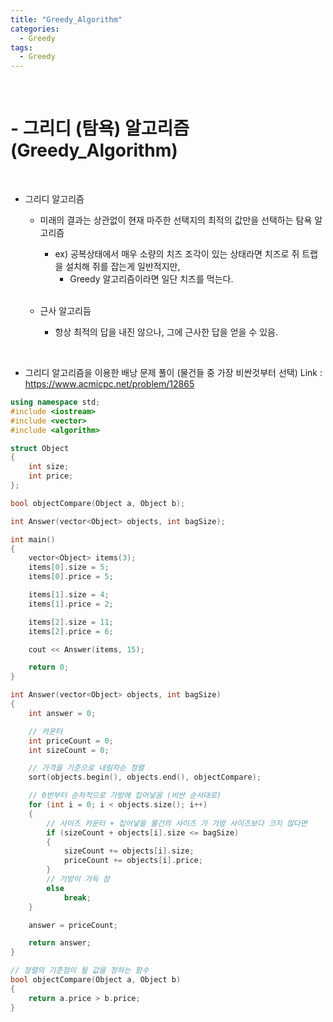 ```yaml
---
title: "Greedy_Algorithm"
categories:
  - Greedy
tags:
  - Greedy
---
```


<br>
<h1>
- 그리디 (탐욕) 알고리즘 (Greedy_Algorithm)
</h1>
<br>

- 그리디 알고리즘

  - 미래의 결과는 상관없이 현재 마주한 선택지의 최적의 값만을 선택하는 탐욕 알고리즘

    - ex) 공복상태에서 매우 소량의 치즈 조각이 있는 상태라면 치즈로 쥐 트랩을 설치해 쥐를 잡는게 일반적지만,
      - Greedy 알고리즘이라면 일단 치즈를 먹는다.
      
  
  <br>

  - 근사 알고리듬

    - 항상 최적의 답을 내진 않으나, 그에 근사한 답을 얻을 수 있음.
 
 <br>

 - 그리디 알고리즘을 이용한 배낭 문제 풀이 (물건들 중 가장 비싼것부터 선택)
Link : https://www.acmicpc.net/problem/12865


```cpp
using namespace std;
#include <iostream>
#include <vector>
#include <algorithm>

struct Object
{
	int size;
	int price;
};

bool objectCompare(Object a, Object b);

int Answer(vector<Object> objects, int bagSize);

int main()
{
	vector<Object> items(3);
	items[0].size = 5;
	items[0].price = 5;

	items[1].size = 4;
	items[1].price = 2;

	items[2].size = 11;
	items[2].price = 6;

	cout << Answer(items, 15);

	return 0;
}

int Answer(vector<Object> objects, int bagSize)
{
	int answer = 0;

	// 카운터
	int priceCount = 0;
	int sizeCount = 0;

	// 가격을 기준으로 내림차순 정렬
	sort(objects.begin(), objects.end(), objectCompare);

	// 0번부터 순차적으로 가방에 집어넣음 (비싼 순서대로)
	for (int i = 0; i < objects.size(); i++)
	{
		// 사이즈 카운터 + 집어넣을 물건의 사이즈 가 가방 사이즈보다 크지 않다면
		if (sizeCount + objects[i].size <= bagSize)
		{
			sizeCount += objects[i].size;
			priceCount += objects[i].price;
		}
		// 가방이 가득 참
		else
			break;
	}

	answer = priceCount;

	return answer;
}

// 정렬의 기준점이 될 값을 정하는 함수
bool objectCompare(Object a, Object b)
{
	return a.price > b.price;
}
```

